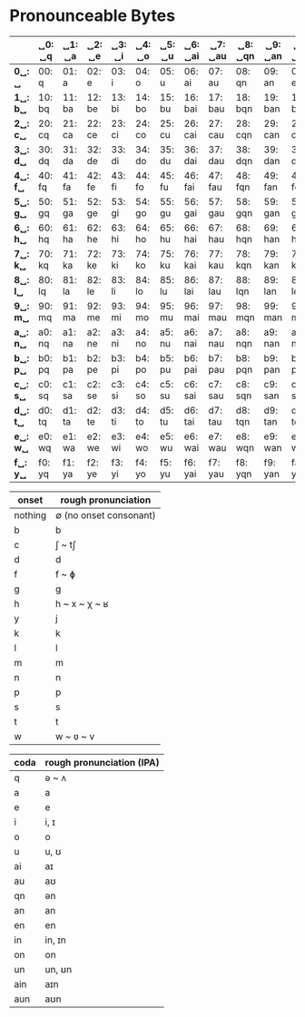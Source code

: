 # Pronounceable Bytes


|  | ␣0: **␣q** | ␣1: **␣a** | ␣2: **␣e** | ␣3: **␣i** | ␣4: **␣o** | ␣5: **␣u** | ␣6: **␣ai** | ␣7: **␣au** | ␣8: **␣qn** | ␣9: **␣an** | ␣a: **␣en** | ␣b: **␣in** | ␣c: **␣on** | ␣d: **␣un** | ␣e: **␣ain** | ␣f: **␣aun** | 
| --- | --- | --- | --- | --- | --- | --- | --- | --- | --- | --- | --- | --- | --- | --- | --- | --- |
| **0␣:  ␣** | 00:  q | 01:  a | 02:  e | 03:  i | 04:  o | 05:  u | 06:  ai | 07:  au | 08:  qn | 09:  an | 0a:  en | 0b:  in | 0c:  on | 0d:  un | 0e:  ain | 0f:  aun | 
| **1␣: b␣** | 10: bq | 11: ba | 12: be | 13: bi | 14: bo | 15: bu | 16: bai | 17: bau | 18: bqn | 19: ban | 1a: ben | 1b: bin | 1c: bon | 1d: bun | 1e: bain | 1f: baun | 
| **2␣: c␣** | 20: cq | 21: ca | 22: ce | 23: ci | 24: co | 25: cu | 26: cai | 27: cau | 28: cqn | 29: can | 2a: cen | 2b: cin | 2c: con | 2d: cun | 2e: cain | 2f: caun | 
| **3␣: d␣** | 30: dq | 31: da | 32: de | 33: di | 34: do | 35: du | 36: dai | 37: dau | 38: dqn | 39: dan | 3a: den | 3b: din | 3c: don | 3d: dun | 3e: dain | 3f: daun | 
| **4␣: f␣** | 40: fq | 41: fa | 42: fe | 43: fi | 44: fo | 45: fu | 46: fai | 47: fau | 48: fqn | 49: fan | 4a: fen | 4b: fin | 4c: fon | 4d: fun | 4e: fain | 4f: faun | 
| **5␣: g␣** | 50: gq | 51: ga | 52: ge | 53: gi | 54: go | 55: gu | 56: gai | 57: gau | 58: gqn | 59: gan | 5a: gen | 5b: gin | 5c: gon | 5d: gun | 5e: gain | 5f: gaun | 
| **6␣: h␣** | 60: hq | 61: ha | 62: he | 63: hi | 64: ho | 65: hu | 66: hai | 67: hau | 68: hqn | 69: han | 6a: hen | 6b: hin | 6c: hon | 6d: hun | 6e: hain | 6f: haun | 
| **7␣: k␣** | 70: kq | 71: ka | 72: ke | 73: ki | 74: ko | 75: ku | 76: kai | 77: kau | 78: kqn | 79: kan | 7a: ken | 7b: kin | 7c: kon | 7d: kun | 7e: kain | 7f: kaun | 
| **8␣: l␣** | 80: lq | 81: la | 82: le | 83: li | 84: lo | 85: lu | 86: lai | 87: lau | 88: lqn | 89: lan | 8a: len | 8b: lin | 8c: lon | 8d: lun | 8e: lain | 8f: laun | 
| **9␣: m␣** | 90: mq | 91: ma | 92: me | 93: mi | 94: mo | 95: mu | 96: mai | 97: mau | 98: mqn | 99: man | 9a: men | 9b: min | 9c: mon | 9d: mun | 9e: main | 9f: maun | 
| **a␣: n␣** | a0: nq | a1: na | a2: ne | a3: ni | a4: no | a5: nu | a6: nai | a7: nau | a8: nqn | a9: nan | aa: nen | ab: nin | ac: non | ad: nun | ae: nain | af: naun | 
| **b␣: p␣** | b0: pq | b1: pa | b2: pe | b3: pi | b4: po | b5: pu | b6: pai | b7: pau | b8: pqn | b9: pan | ba: pen | bb: pin | bc: pon | bd: pun | be: pain | bf: paun | 
| **c␣: s␣** | c0: sq | c1: sa | c2: se | c3: si | c4: so | c5: su | c6: sai | c7: sau | c8: sqn | c9: san | ca: sen | cb: sin | cc: son | cd: sun | ce: sain | cf: saun | 
| **d␣: t␣** | d0: tq | d1: ta | d2: te | d3: ti | d4: to | d5: tu | d6: tai | d7: tau | d8: tqn | d9: tan | da: ten | db: tin | dc: ton | dd: tun | de: tain | df: taun | 
| **e␣: w␣** | e0: wq | e1: wa | e2: we | e3: wi | e4: wo | e5: wu | e6: wai | e7: wau | e8: wqn | e9: wan | ea: wen | eb: win | ec: won | ed: wun | ee: wain | ef: waun | 
| **f␣: y␣** | f0: yq | f1: ya | f2: ye | f3: yi | f4: yo | f5: yu | f6: yai | f7: yau | f8: yqn | f9: yan | fa: yen | fb: yin | fc: yon | fd: yun | fe: yain | ff: yaun | 


onset | rough pronunciation
------|--------
nothing | ∅ (no onset consonant)
b | b
c | ʃ ~ tʃ
d | d
f | f ~ ɸ
g | g
h | h ~ x ~ χ ~ ʁ
y | j
k | k
l | l
m | m
n | n
p | p
s | s
t | t
w | w ~ ʋ ~ v


coda | rough pronunciation (IPA)
---|---
q | ə ~ ʌ
a | a
e | e
i | i, ɪ
o | o
u | u, ʊ
ai | aɪ
au | aʊ
qn | ən
an | an
en | en
in | in, ɪn
on | on
un | un, ʊn
ain | aɪn
aun | aʊn
